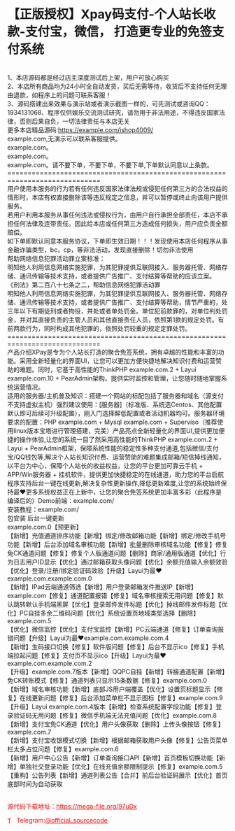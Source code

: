 # 【正版授权】Xpay码支付-个人站长收款-支付宝，微信， 打造更专业的免签支付系统

<br>1、本店源码都是经过店主深度测试后上架，用户可放心购买<br>2、本店所有商品均为24小时全自动发货，买后无需等待，收货后不支持任何无理由退款，如程序上的问题可联系客服！<br>3、源码搭建出来效果与演示站或者演示截图一样的，可先测试或咨询QQ：1934131068、程序仅供娱乐交流测试研究，请勿用于非法用途，不得违反国家法律，否则后果自负，一切法律责任与本店无关<br>更多本店精品源码:https://example.com/ishop4009/<br>example.com,无演示可以联系客服提供。<br>example.com。<br>example.com。<br>example.com。请不要下单，不要下单，不要下单,下单默认同意以上条款。<br>=============================================================================<br>用户使用本服务的行为若有任何违反国家法律法规或侵犯任何第三方的合法权益的情形时，本店有权直接删除该等违反规定之信息，并可以暂停或终止向该用户提供服务。<br>若用户利用本服务从事任何违法或侵权行为，由用户自行承担全部责任，本店不承担任何法律及连带责任。因此给本店或任何第三方造成任何损失，用户应负责全额赔偿。<br>如下单即默认同意本服务协议，下单即生效日期！！！发现使用本店任何程序从事金融诈骗类型，bc，cp，等非法活动，发现直接删除！切勿非法使用<br>帮助网络信息犯罪活动罪立案标准：<br>明知他人利用信息网络实施犯罪，为其犯罪提供互联网接入、服务器托管、网络存储、通讯传输等技术支持，或者提供广告推广、支付结算等帮助的应该立案。<br>《刑法》第二百八十七条之二，帮助信息网络犯罪活动罪<br>明知他人利用信息网络实施犯罪，为其犯罪提供互联网接入、服务器托管、网络存储、通讯传输等技术支持，或者提供广告推广、支付结算等帮助，情节严重的，处三年以下有期徒刑或者拘役，并处或者单处罚金。单位犯前款罪的，对单位判处罚金，并对其直接负责的主管人员和其他直接责任人员，依照第1款的规定处罚。有前两款行为，同时构成其他犯罪的，依照处罚较重的规定定罪处罚。<br>=============================================================================<br>产品介绍XPay是专为个人站长打造的聚合免签系统，拥有卓越的性能和丰富的功能。采用全新轻量化的界面UI，让您可以更加方便快捷地解决知识付费和运营赞助的难题。同时，它基于高性能的ThinkPHP example.com.2 + Layui example.com.10 + PearAdmin架构，提供实时监控和管理，让您随时随地掌握系统运营情况。<br>适用的服务器/主机普及知识：搭建一个网站的标配包括了服务器和域名（源支付不支持虚拟主机）强烈建议使用：[服务器]（标准版、系统选Centos、其他配置默认即可后续可升级配置），刚入门选择醉低配置或者活动机器均可。服务器环境要求的配置：PHP example.com + Mysql example.com + Superviso（推荐使用linux版本宝塔进行管理搭建，完美）产品亮点全新轻量化的界面UI,提供更加便捷的操作体验,让您的系统一目了然采用高性能的ThinkPHP example.com.2 + Layui + PearAdmin框架，保障系统性能的稳定性多种支付通道,包括微信/支付宝/QQ钱包等,解决个人站长知识付费、运营赞助的难题集成邮箱/短信掉线通知，以平台为中心，保障个人站长的收益权益，让您的平台更加可靠云手机 + APP/Win服务器 + 挂机软件，提供更加快捷稳定的在线通道，助力您的平台启航程序支持后台一键在线更新,解决复杂性更新操作,降低更新难度,让您的系统始终保持最❤更多系统权益正在上新中，让您的聚合免签系统更加丰富多彩（此程序是编译后的）Demo前端：example.com/<br>安装教程：example.com/<br>包安装 后台一键更新<br>example.com.0【预更新】<br>【新增】充值通道排序功能【新增】绑定/修改邮箱功能【新增】绑定/修改手机号功能【新增】后台添加域名审核功能【新增】批量删除审核域名功能【修复】修复免CK通道问题【修复】修复个人版通道问题【删除】商家/通用版通道【优化】行为日志用户ID显示【优化】通过邮箱获取头像问题【优化】余额充值输入余额效验【优化】登录/注册/绑定验证码效验【升级】Layui为最❤example.com.example.com.0<br>【新增】IPad云端通道筛选【新增】用户登录邮箱发件推送IP【新增】example.com【修复】通道配置报错【修复】域名审核搜索无用问题【修复】默认跳转默认手机端黑屏【优化】登录邮件发件标题【优化】掉线邮件发件标题【优化】PC自挂多余二维码问题【优化】系统设置页地域类型选择【删除】example.com.5<br>【优化】微信监控【优化】支付宝监控【新增】PC云端通道【修复】订单查询报错问题【升级】Layui为最❤example.com.example.com.4<br>【新增】生码接口切换【修复】软件版问题【修复】后台不显示ico【修复】手机端拉起问题【修复】支付页不显示ico【升级】Layui为最❤example.com.example.com.2<br>【升级】example.com.7版本【新增】QQPC自挂【新增】转接通道配置【新增】免CK转账模式【修复】通道列表只显示15条数据【修复】example.com.0<br>【新增】域名审核功能【新增】底部JS用户端覆盖【优化】设置页标题显示【修复】在线更新问题【修复】后台添加菜单栏不显示图标【修复】example.com.9<br>【升级】Layui example.com.4版本【新增】检查系统配置字段功能【修复】登录验证码无用问题【修复】微信手机端无法充值问题【优化】example.com.8<br>【新增】支付宝免CK通道【优化】用户头像获取【删除】上传头像按钮【修复】example.com.7<br>【新增】支付宝收银模式切换【新增】根据邮箱获取用户头像【修复】公告页菜单栏太多占位问题【修复】example.com.6<br>【新增】用户中心公告【新增】订单查询接口API【新增】首页模板切换功能【新增】单独社交登录功能【优化】在线充值余额限制提示【修复】example.com.5<br>【重构】公告列表【新增】通道列表公告【合并】前后台验证码展示【优化】首页底部时间为自动获取<br><br>


<p style="color: red;">源代码下载地址：<a href="https://mega-file.org/97uDx" style="color: red;">https://mega-file.org/97uDx</a></p><p style="color: red;"><img src="https://cdn-icons-png.flaticon.com/512/2111/2111646.png" alt="Telegram Icon" style="width: 16px; vertical-align: middle; margin-right: 5px;">Telegram:<a href="https://t.me/official_sourcecode" style="color: red;">@official_sourcecode</a></p>